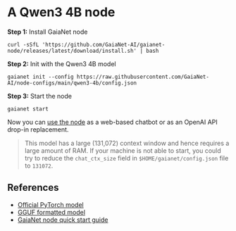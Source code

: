 # A Qwen3 4B node 

**Step 1:** Install GaiaNet node

```
curl -sSfL 'https://github.com/GaiaNet-AI/gaianet-node/releases/latest/download/install.sh' | bash
```

**Step 2:** Init with the Qwen3 4B model

```
gaianet init --config https://raw.githubusercontent.com/GaiaNet-AI/node-configs/main/qwen3-4b/config.json
```

**Step 3:** Start the node

```
gaianet start
```

Now you can [use the node](https://docs.gaianet.ai/user-guide/mynode) as a web-based chatbot or as an OpenAI API drop-in replacement.

> This model has a large (131,072) context window and hence requires a large amount of RAM. If your machine is not able to start, you could try to reduce the `chat_ctx_size` field in `$HOME/gaianet/config.json` file to `131072`.

## References

* [Official PyTorch model](https://huggingface.co/Qwen/Qwen3-4B)
* [GGUF formatted model](https://huggingface.co/gaianet/Qwen3-4B-GGUF)
* [GaiaNet node quick start guide](https://docs.gaianet.ai/node-guide/quick-start)
